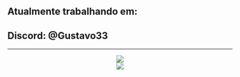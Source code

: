 ## Atualmente trabalhando em:


 ## Discord: @Gustavo33
---
<div align="center">
<img src="https://github-readme-stats.vercel.app/api?username=33gustavo33&count_private=true&show_icons=true&theme=dark" />
<br>
<img src="https://github-readme-stats.vercel.app/api/top-langs/?username=33gustavo33&count_private=true&show_icons=true&theme=dark">
</div>
